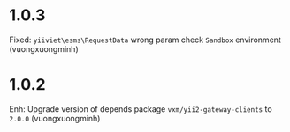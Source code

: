 # 1.0.3

Fixed: `yiiviet\esms\RequestData` wrong param check `Sandbox` environment (vuongxuongminh)

# 1.0.2

Enh: Upgrade version of depends package `vxm/yii2-gateway-clients` to `2.0.0` (vuongxuongminh)
